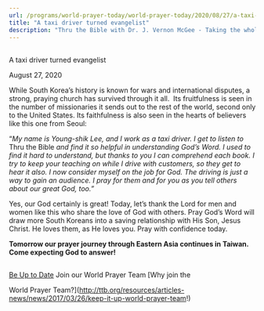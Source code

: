 ```yaml
---
url: /programs/world-prayer-today/world-prayer-today/2020/08/27/a-taxi-driver-turned-evangelist
title: "A taxi driver turned evangelist"
description: "Thru the Bible with Dr. J. Vernon McGee - Taking the whole Word to the whole world"
---
```







## 
 A taxi driver turned evangelist


August 27, 2020




While South Korea’s history is known for wars and international disputes, a strong, praying church has survived through it all.  Its fruitfulness is seen in the number of missionaries it sends out to the rest of the world, second only to the United States. Its faithfulness is also seen in the hearts of believers like this one from Seoul:

“*My name is Young-shik Lee, and I work as a taxi driver. I get to listen to* Thru the Bible *and find it so helpful in understanding God’s Word. I used to find it hard to understand, but thanks to you I can comprehend each book. I try to keep your teaching on while I drive with customers, so they get to hear it also. I now consider myself on the job for God. The driving is just a way to gain an audience. I pray for them and for you as you tell others about our great God, too.”*

Yes, our God certainly is great! Today, let’s thank the Lord for men and women like this who share the love of God with others. Pray God’s Word will draw more South Koreans into a saving relationship with His Son, Jesus Christ. He loves them, as He loves you. Pray with confidence today. 

**Tomorrow our prayer journey through Eastern Asia continues in Taiwan. Come expecting God to answer!**







## 




[Be Up to Date](http://feeds.feedburner.com/WorldPrayerToday "World Prayer Today RSS Feed")
Join our World Prayer Team
[Why join the  

World Prayer Team?](http://ttb.org/resources/articles-news/news/2017/03/26/keep-it-up-world-prayer-team!)




